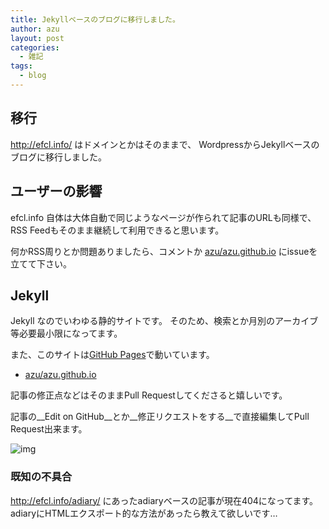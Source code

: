 ```yaml
---
title: Jekyllベースのブログに移行しました。
author: azu
layout: post
categories:
  - 雑記
tags:
  - blog
---
```


## 移行

http://efcl.info/ はドメインとかはそのままで、
WordpressからJekyllベースのブログに移行しました。

## ユーザーの影響

efcl.info 自体は大体自動で同じようなページが作られて記事のURLも同様で、
RSS Feedもそのまま継続して利用できると思います。

何かRSS周りとか問題ありましたら、コメントか [azu/azu.github.io](https://github.com/azu/azu.github.io/ "azu/azu.github.io") にissueを立てて下さい。

## Jekyll

Jekyll なのでいわゆる静的サイトです。
そのため、検索とか月別のアーカイブ等必要最小限になってます。

また、このサイトは[GitHub Pages](https://pages.github.com/ "GitHub Pages")で動いています。

* [azu/azu.github.io](https://github.com/azu/azu.github.io/ "azu/azu.github.io")

記事の修正点などはそのままPull Requestしてくださると嬉しいです。

記事の__Edit on GitHub__とか__修正リクエストをする__で直接編集してPull Request出来ます。

![img](http://efcl.info/wp-content/uploads/2014/07/edit-on-github.jpg)

### 既知の不具合

http://efcl.info/adiary/ にあったadiaryベースの記事が現在404になってます。
adiaryにHTMLエクスポート的な方法があったら教えて欲しいです…

